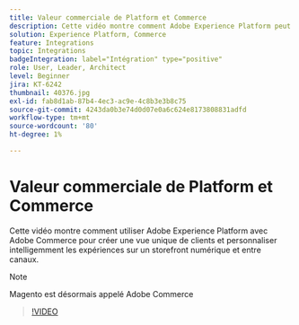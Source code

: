 ```yaml
---
title: Valeur commerciale de Platform et Commerce
description: Cette vidéo montre comment Adobe Experience Platform peut être utilisé avec Magento Commerce pour créer une vue unique de clients et personnaliser intelligemment les expériences sur un storefront numérique et entre canaux.
solution: Experience Platform, Commerce
feature: Integrations
topic: Integrations
badgeIntegration: label="Intégration" type="positive"
role: User, Leader, Architect
level: Beginner
jira: KT-6242
thumbnail: 40376.jpg
exl-id: fab8d1ab-87b4-4ec3-ac9e-4c8b3e3b8c75
source-git-commit: 4243da0b3e74d0d07e0a6c624e8173808831adfd
workflow-type: tm+mt
source-wordcount: '80'
ht-degree: 1%

---
```


# Valeur commerciale de Platform et Commerce

Cette vidéo montre comment utiliser Adobe Experience Platform avec Adobe Commerce pour créer une vue unique de clients et personnaliser intelligemment les expériences sur un storefront numérique et entre canaux.

>[!NOTE]
>
> Magento est désormais appelé Adobe Commerce

>[!VIDEO](https://video.tv.adobe.com/v/40376?learn=on)

